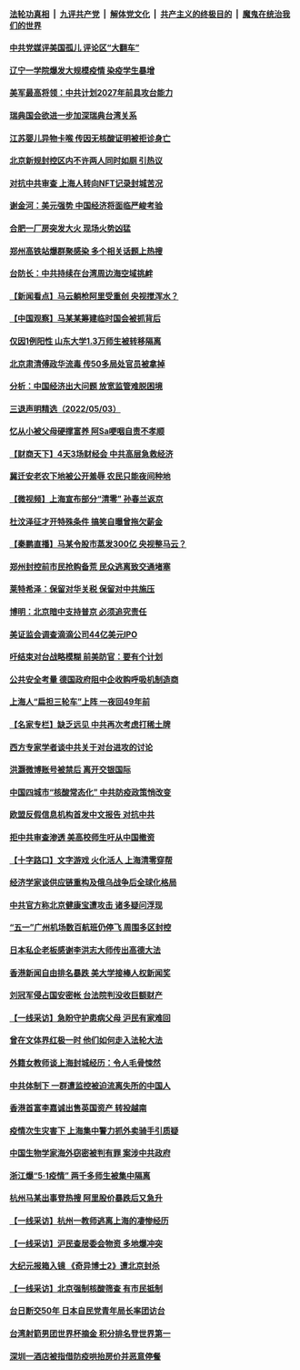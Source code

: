 ####  [法轮功真相](../../../../basic/blob/master/README.md?t=05042131) &nbsp;|&nbsp; [九评共产党](../../../../9ping.md/blob/master/README.md?t=05042131) &nbsp;|&nbsp; [解体党文化](../../../../jtdwh.md/blob/master/README.md?t=05042131)  &nbsp;|&nbsp; [共产主义的终极目的](../../../../gczydzjmd.md/blob/master/README.md?t=05042131) &nbsp;|&nbsp; [魔鬼在统治我们的世界](../../../../mgztzwmdsj.md/blob/master/README.md?t=05042131) 

#### [中共党媒评美国孤儿 评论区“大翻车”](../pages/nsc413/n13726953.md?t=05042131) 

#### [辽宁一学院爆发大规模疫情 染疫学生暴增](../pages/nsc413/n13726722.md?t=05042131) 

#### [美军最高将领：中共计划2027年前具攻台能力](../pages/nsc413/n13726790.md?t=05042131) 

#### [瑞典国会欲进一步加深瑞典台湾关系](../pages/nsc413/n13726860.md?t=05042131) 

#### [江苏婴儿异物卡喉 传因无核酸证明被拒诊身亡](../pages/nsc413/n13726847.md?t=05042131) 

#### [北京新规封控区内不许两人同时如厕 引热议](../pages/nsc413/n13726848.md?t=05042131) 

#### [对抗中共审查 上海人转向NFT记录封城苦况](../pages/nsc413/n13726776.md?t=05042131) 

#### [谢金河：美元强势 中国经济将面临严峻考验](../pages/nsc413/n13726667.md?t=05042131) 

#### [合肥一厂房突发大火 现场火势凶猛](../pages/nsc413/n13726804.md?t=05042131) 

#### [郑州高铁站爆群聚感染 多个相关话题上热搜](../pages/nsc413/n13726713.md?t=05042131) 

#### [台防长：中共持续在台湾周边海空域挑衅](../pages/nsc413/n13726738.md?t=05042131) 

#### [【新闻看点】马云躺枪阿里受重创 央视搅浑水？](../pages/nsc413/n13726396.md?t=05042131) 

#### [【中国观察】马某某筹建临时国会被抓背后](../pages/nsc413/n13726618.md?t=05042131) 

#### [仅因1例阳性 山东大学1.3万师生被转移隔离](../pages/nsc413/n13726585.md?t=05042131) 


#### [北京肃清傅政华流毒 传50多局处官员被拿掉](../pages/nsc413/n13726593.md?t=05042131) 

#### [分析：中国经济出大问题 放宽监管难脱困境](../pages/nsc413/n13726532.md?t=05042131) 

#### [三退声明精选（2022/05/03）](../pages/nsc413/n13726619.md?t=05042131) 

#### [忆从小被父母硬撑富养 阿Sa哽咽自责不孝顺](../pages/nsc413/n13726528.md?t=05042131) 

#### [【财商天下】4天3场财经会 中共高层急救经济](../pages/nsc413/n13726454.md?t=05042131) 

#### [冀迁安老农下地被公开羞辱 农民只能夜间种地](../pages/nsc413/n13726468.md?t=05042131) 

#### [【微视频】上海宣布部分“清零” 孙春兰返京](../pages/nsc413/n13726317.md?t=05042131) 

#### [杜汶泽征才开特殊条件 搞笑自曝曾拖欠薪金](../pages/nsc413/n13726429.md?t=05042131) 

#### [【秦鹏直播】马某令股市蒸发300亿 央视整马云？](../pages/nsc413/n13726490.md?t=05042131) 

#### [郑州封控前市民抢购备荒 民众逃离致交通堵塞](../pages/nsc413/n13726411.md?t=05042131) 

#### [莱特希泽：保留对华关税 保留对中共施压](../pages/nsc413/n13726477.md?t=05042131) 

#### [博明：北京暗中支持普京 必须追究责任](../pages/nsc413/n13726270.md?t=05042131) 

#### [美证监会调查滴滴公司44亿美元IPO](../pages/nsc413/n13726424.md?t=05042131) 

#### [吁结束对台战略模糊 前美防官：要有个计划](../pages/nsc413/n13726430.md?t=05042131) 

#### [公共安全考量 德国政府阻中企收购呼吸机制造商](../pages/nsc413/n13726437.md?t=05042131) 

#### [上海人“扁担三轮车”上阵 一夜回49年前](../pages/nsc413/n13726372.md?t=05042131) 

#### [【名家专栏】缺乏远见 中共再次考虑打稀土牌](../pages/nsc413/n13726221.md?t=05042131) 

#### [西方专家学者谈中共关于对台进攻的讨论](../pages/nsc413/n13726425.md?t=05042131) 

#### [洪灏微博账号被禁后 离开交银国际](../pages/nsc413/n13726336.md?t=05042131) 

#### [中国四城市“核酸常态化” 中共防疫政策悄改变](../pages/nsc413/n13726393.md?t=05042131) 

#### [欧盟反假信息机构首发中文报告 对抗中共](../pages/nsc413/n13726403.md?t=05042131) 

#### [拒中共审查渗透 美高校师生吁从中国撤资](../pages/nsc413/n13726349.md?t=05042131) 

#### [【十字路口】文字游戏 火化活人 上海清零穿帮](../pages/nsc413/n13726226.md?t=05042131) 

#### [经济学家谈供应链重构及俄乌战争后全球化格局](../pages/nsc413/n13726344.md?t=05042131) 

#### [中共官方称北京健康宝遭攻击 诸多疑问浮现](../pages/nsc413/n13726340.md?t=05042131) 

#### [“五一”广州机场数百航班仍停飞 周围多区封控](../pages/nsc413/n13726321.md?t=05042131) 

#### [日本私企老板感谢李洪志大师传出高德大法](../pages/nsc413/n13726335.md?t=05042131) 

#### [香港新闻自由排名暴跌 美大学接棒人权新闻奖](../pages/nsc413/n13725749.md?t=05042131) 

#### [刘冠军侵占国安密帐 台法院判没收巨额财产](../pages/nsc413/n13726257.md?t=05042131) 

#### [【一线采访】急盼守护患病父母 沪民有家难回](../pages/nsc413/n13726256.md?t=05042131) 

#### [曾在文体界红极一时 他们如何走入法轮大法](../pages/nsc413/n13725670.md?t=05042131) 

#### [外籍女教师谈上海封城经历：令人毛骨悚然](../pages/nsc413/n13726338.md?t=05042131) 

#### [中共体制下 一群遭监控被迫流离失所的中国人](../pages/nsc413/n13725531.md?t=05042131) 

#### [香港首富李嘉诚出售英国资产 转投越南](../pages/nsc413/n13726332.md?t=05042131) 

#### [疫情次生灾害下 上海集中警力抓外卖骑手引质疑](../pages/nsc413/n13726176.md?t=05042131) 

#### [中国生物学家海外窃密被判有罪 案涉中共政府](../pages/nsc413/n13726188.md?t=05042131) 

#### [浙江爆“5·1疫情” 两千多师生被集中隔离](../pages/nsc413/n13726131.md?t=05042131) 

#### [杭州马某出事登热搜 阿里股价暴跌后又急升](../pages/nsc413/n13726134.md?t=05042131) 

#### [【一线采访】杭州一教师逃离上海的凄惨经历](../pages/nsc413/n13726132.md?t=05042131) 

#### [【一线采访】沪民查居委会物资 多地爆冲突](../pages/nsc413/n13726070.md?t=05042131) 

#### [大纪元报箱入镜 《奇异博士2》遭北京封杀](../pages/nsc413/n13725845.md?t=05042131) 

#### [【一线采访】北京强制核酸筛查 有市民抵制](../pages/nsc413/n13726039.md?t=05042131) 

#### [台日断交50年 日本自民党青年局长率团访台](../pages/nsc413/n13726098.md?t=05042131) 

#### [台湾射箭男团世界杯摘金 积分排名登世界第一](../pages/nsc413/n13725994.md?t=05042131) 

#### [深圳一酒店被指借防疫哄抬房价并恶意停餐](../pages/nsc413/n13726003.md?t=05042131) 

